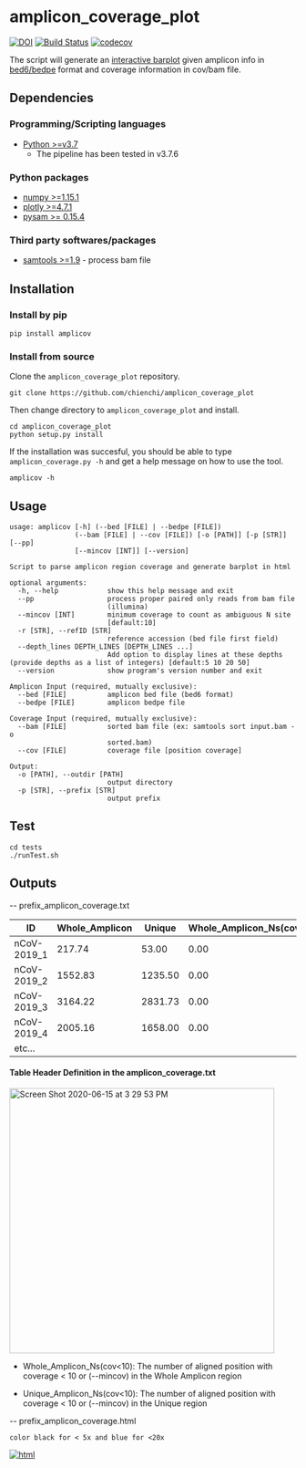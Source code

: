 # amplicon_coverage_plot
[![DOI](https://zenodo.org/badge/DOI/10.5281/zenodo.4946958.svg)](https://doi.org/10.5281/zenodo.4946958)
[![Build Status](https://travis-ci.org/chienchi/amplicon_coverage_plot.svg?branch=master)](https://travis-ci.org/chienchi/amplicon_coverage_plot)
[![codecov](https://codecov.io/gh/chienchi/amplicon_coverage_plot/branch/master/graph/badge.svg)](https://codecov.io/gh/chienchi/amplicon_coverage_plot)

The script will generate an [interactive barplot](https://chienchi.github.io/amplicon_coverage_plot/index.html) given amplicon info in [bed6/bedpe](https://bedtools.readthedocs.io/en/latest/content/general-usage.html#bedpe-format) format and coverage information in cov/bam file.

## Dependencies

### Programming/Scripting languages
- [Python >=v3.7](https://www.python.org/)
    - The pipeline has been tested in v3.7.6

### Python packages
- [numpy >=1.15.1](http://www.numpy.org/) 
- [plotly >=4.7.1](https://plotly.com/python/)
- [pysam >= 0.15.4](https://github.com/pysam-developers/pysam)

### Third party softwares/packages
- [samtools >=1.9](http://www.htslib.org) - process bam file

## Installation

### Install by pip

```
pip install amplicov
```

### Install from source
Clone the `amplicon_coverage_plot` repository.

```
git clone https://github.com/chienchi/amplicon_coverage_plot
```

Then change directory to `amplicon_coverage_plot` and install.

```
cd amplicon_coverage_plot
python setup.py install
```

If the installation was succesful, you should be able to type `amplicon_coverage.py -h` and get a help message on how to use the tool.

```
amplicov -h
```


## Usage
```
usage: amplicov [-h] (--bed [FILE] | --bedpe [FILE])
                (--bam [FILE] | --cov [FILE]) [-o [PATH]] [-p [STR]] [--pp]
                [--mincov [INT]] [--version]

Script to parse amplicon region coverage and generate barplot in html

optional arguments:
  -h, --help            show this help message and exit
  --pp                  process proper paired only reads from bam file
                        (illumina)
  --mincov [INT]        minimum coverage to count as ambiguous N site
                        [default:10]
  -r [STR], --refID [STR]
                        reference accession (bed file first field)
  --depth_lines DEPTH_LINES [DEPTH_LINES ...]
                        Add option to display lines at these depths (provide depths as a list of integers) [default:5 10 20 50]
  --version             show program's version number and exit

Amplicon Input (required, mutually exclusive):
  --bed [FILE]          amplicon bed file (bed6 format)
  --bedpe [FILE]        amplicon bedpe file

Coverage Input (required, mutually exclusive):
  --bam [FILE]          sorted bam file (ex: samtools sort input.bam -o
                        sorted.bam)
  --cov [FILE]          coverage file [position coverage]

Output:
  -o [PATH], --outdir [PATH]
                        output directory
  -p [STR], --prefix [STR]
                        output prefix
```

## Test

```
cd tests
./runTest.sh
```

## Outputs 

-- prefix_amplicon_coverage.txt

| ID          | Whole_Amplicon | Unique  | Whole_Amplicon_Ns(cov<10) | Unique_Amplicon_Ns(cov<10) |
|-------------|----------------|---------|---------------------------|----------------------------|
| nCoV-2019_1 | 217.74         | 53.00   | 0.00                      | 0.00                       |
| nCoV-2019_2 | 1552.83        | 1235.50 | 0.00                      | 0.00                       |
| nCoV-2019_3 | 3164.22        | 2831.73 | 0.00                      | 0.00                       |
| nCoV-2019_4 | 2005.16        | 1658.00 | 0.00                      | 0.00                       |
| etc...      |                |         |                           |                            |

#### Table Header Definition in the amplicon_coverage.txt 

<img width="465" alt="Screen Shot 2020-06-15 at 3 29 53 PM" src="https://user-images.githubusercontent.com/737589/84708117-1fc2e480-af1d-11ea-8411-35210a8dd6fa.png">

* Whole_Amplicon_Ns(cov<10): The number of aligned position with coverage < 10 or (--mincov) in the Whole Amplicon region

* Unique_Amplicon_Ns(cov<10): The number of aligned position with coverage < 10 or (--mincov) in the Unique region

-- prefix_amplicon_coverage.html

```color black for < 5x and blue for <20x```

<a href="https://chienchi.github.io/amplicon_coverage_plot/index.html">![html](https://user-images.githubusercontent.com/737589/105805303-f2ccba80-5f5e-11eb-8338-63bd51bd426d.png)</a>

